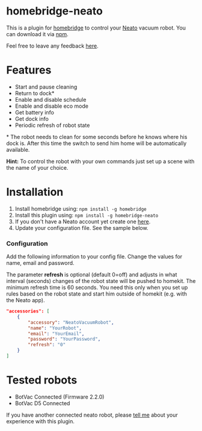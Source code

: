# homebridge-neato

This is a plugin for [homebridge](https://github.com/nfarina/homebridge) to control your [Neato](https://www.neatorobotics.com/) vacuum robot. You can download it via [npm](https://www.npmjs.com/package/homebridge-neato).

Feel free to leave any feedback [here](https://github.com/naofireblade/homebridge-neato/issues).

# Features

- Start and pause cleaning
- Return to dock\*
- Enable and disable schedule
- Enable and disable eco mode
- Get battery info
- Get dock info
- Periodic refresh of robot state

\* The robot needs to clean for some seconds before he knows where his dock is. After this time the switch to send him home will be automatically available.

**Hint:** To control the robot with your own commands just set up a scene with the name of your choice.

# Installation

1. Install homebridge using: `npm install -g homebridge`
2. Install this plugin using: `npm install -g homebridge-neato`
3. If you don't have a Neato account yet create one [here](https://www.neatorobotics.com/create-account/).
4. Update your configuration file. See the sample below.

### Configuration

Add the following information to your config file. Change the values for name, email and password.

The parameter **refresh** is optional (default 0=off) and adjusts in what interval (seconds) changes of the robot state will be pushed to homekit. The minimum refresh time is 60 seconds. You need this only when you set up rules based on the robot state and start him outside of homekit (e.g. with the Neato app).

```json
"accessories": [
	{
		"accessory": "NeatoVacuumRobot",
		"name": "YourRobot",
		"email": "YourEmail",
		"password": "YourPassword",
		"refresh": "0"
	}
]
```

# Tested robots

- BotVac Connected (Firmware 2.2.0)
- BotVac D5 Connected

If you have another connected neato robot, please [tell me](https://github.com/naofireblade/homebridge-neato/issues) about your experience with this plugin.